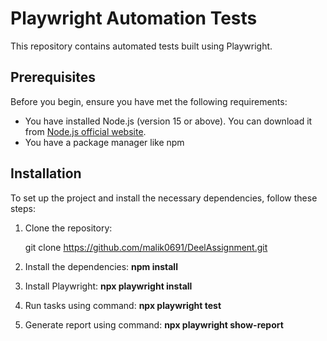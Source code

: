 # Playwright Automation Tests

This repository contains automated tests built using Playwright.

## Prerequisites

Before you begin, ensure you have met the following requirements:
- You have installed Node.js (version 15 or above). You can download it from [Node.js official website](https://nodejs.org/).
- You have a package manager like npm 


## Installation

To set up the project and install the necessary dependencies, follow these steps:

1. Clone the repository:

   git clone https://github.com/malik0691/DeelAssignment.git

2. Install the dependencies:
    **npm install**

3. Install Playwright:
    **npx playwright install**

3. Run tasks using command: **npx playwright test**
4. Generate report using command: **npx playwright show-report**
